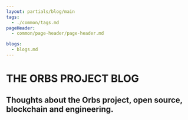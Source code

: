 ```yaml
---
layout: partials/blog/main
tags:
  - ./common/tags.md
pageHeader:
  - common/page-header/page-header.md

blogs:
  - blogs.md
---
```



# THE ORBS PROJECT BLOG

## Thoughts about the Orbs project, open source, blockchain and engineering.

